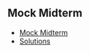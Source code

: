 Mock Midterm
---

* [Mock Midterm](https://docs.google.com/a/ucr.edu/document/d/1IQC1cvuxH_35zdoZ_26I0d_L7tb2AEkNtxLe-6_1z5g/edit?usp=sharing)
* [Solutions](https://docs.google.com/a/ucr.edu/document/d/1L6y4wVKiJ3k40YjUdqkruHkeSCRYhrlsvfW2C5bIITM/edit?usp=sharing)

<!--
Exercise 1
---

Write a program that outputs a menu that asks the user to pick an option between 1 - 6.
If the option is 6 then the program should exit.
Options 1 - 5 will be for the exercises.
If the output is not in the range from 1 - 6 then the program should alert the user that the option is invalid and ask the user to enter another option.

Until you implement the other exercises simply do nothing if the user chooses 2 - 5.
All of the exercises for this week will go in this file.

Example output:

> Lab 05 Menu<br>
> 1. Do nothing<br>
> 2. Exercise 2<br>
> 3. Exercise 3<br>
> 4. Exercise 4<br>
> 5. Exercise 5<br>
> 6. Exit
>
> Enter your choice: <u>**1**</u>
>
> Lab 05 Menu<br>
> 1. Do nothing<br>
> 2. Exercise 2<br>
> 3. Exercise 3<br>
> 4. Exercise 4<br>
> 5. Exercise 5<br>
> 6. Exit
>
> Enter your choice: <u>**7**</u><br>
> Invalid choice, try again.<br>
> Enter your choice: <u>**6**</u>
>
> Goodbye!

Another example:

> Lab 05 Menu<br>
> 1. Do nothing<br>
> 2. Exercise 2<br>
> 3. Exercise 3<br>
> 4. Exercise 4<br>
> 5. Exercise 5<br>
> 6. Exit
>
> Enter your choice: <u>**2**</u>
>
> Executing exercise 2...<br>
> (exercise 2 runs here)
>
> Lab 05 Menu<br>
> 1. Do nothing<br>
> 2. Exercise 2<br>
> 3. Exercise 3<br>
> 4. Exercise 4<br>
> 5. Exercise 5<br>
> 6. Exit
>
> Enter your choice: <u>**6**</u>
>
> Goodbye!


Exercise 2
---

Ask the user to enter a word that is exactly 3 characters long and output all permutations of the characters in the word.
Output 1 permutation of the word per line.

Example output:

> Enter a 3 letter word: <u>**bug**</u><br>
> bbb<br>
> bbu<br>
> bbg<br>
> bub<br>
> buu<br>
> bug<br>
> bgb<br>
> bgu<br>
> bgg<br>
> ubb<br>
> ubu<br>
> ubg<br>
> uub<br>
> uuu<br>
> uug<br>
> ugb<br>
> ugu<br>
> ugg<br>
> gbb<br>
> gbu<br>
> gbg<br>
> gub<br>
> guu<br>
> gug<br>
> ggb<br>
> ggu<br>
> ggg

Note that the order does not have to be exactly the same as above as long as all permutations are there (this order is the easiest, though).

**Bonus**

Allow a string of 4 characters and output all permutations of those characters.


Exercise 3
---

Ask the user for a number and output the multiplication table up to and including that number.

Example output:

> Please enter a number: <u>**4**</u><br>
> 1&nbsp;&nbsp;2&nbsp;&nbsp;3&nbsp;&nbsp;4<br>
> 2&nbsp;&nbsp;4&nbsp;&nbsp;6&nbsp;&nbsp;8<br>
> 3&nbsp;&nbsp;6&nbsp;&nbsp;9&nbsp;&nbsp;12<br>
> 4&nbsp;&nbsp;8&nbsp;&nbsp;12&nbsp;&nbsp;16<br>

**Bonus 1**

Add row and column numbers to your output

Example output for **Bonus 1**:

> Please enter a number: <u>**4**</u><br>
> &nbsp;&nbsp;&nbsp;&nbsp;&nbsp;1&nbsp;&nbsp;2&nbsp;&nbsp;3&nbsp;&nbsp;4<br>
> 1&nbsp;&nbsp;1&nbsp;&nbsp;2&nbsp;&nbsp;3&nbsp;&nbsp;4<br>
> 2&nbsp;&nbsp;2&nbsp;&nbsp;4&nbsp;&nbsp;6&nbsp;&nbsp;8<br>
> 3&nbsp;&nbsp;3&nbsp;&nbsp;6&nbsp;&nbsp;9&nbsp;&nbsp;12<br>
> 4&nbsp;&nbsp;4&nbsp;&nbsp;8&nbsp;&nbsp;12&nbsp;&nbsp;16<br>

**Bonus 2**

Notice in the table above that the table become more skewed as the numbers get larger.
Fix the problem by making the numbers right justified instead of left justified.

Example output for **Bonus 2**:

> Please enter a number: <u>**4**</u><br>
> &nbsp;&nbsp;&nbsp;&nbsp;&nbsp;1&nbsp;&nbsp;2&nbsp;&nbsp;&nbsp;&nbsp;&nbsp;3&nbsp;&nbsp;&nbsp;&nbsp;&nbsp;4<br>
> 1&nbsp;&nbsp;1&nbsp;&nbsp;2&nbsp;&nbsp;&nbsp;&nbsp;&nbsp;3&nbsp;&nbsp;&nbsp;&nbsp;&nbsp;4<br>
> 2&nbsp;&nbsp;2&nbsp;&nbsp;4&nbsp;&nbsp;&nbsp;&nbsp;&nbsp;6&nbsp;&nbsp;&nbsp;&nbsp;&nbsp;8<br>
> 3&nbsp;&nbsp;3&nbsp;&nbsp;6&nbsp;&nbsp;&nbsp;&nbsp;&nbsp;9&nbsp;&nbsp;12<br>
> 4&nbsp;&nbsp;4&nbsp;&nbsp;8&nbsp;&nbsp;12&nbsp;&nbsp;16<br>


Exercise 4
---

Ask the user to enter an integer ``n`` and print out a diamond whose center width is equal to ``(2 * n) - 1``.

Example output:

> Please enter an integer: <u>**3**</u><br>
> &nbsp;&nbsp;&nbsp;&nbsp;\*<br>
> &nbsp;&nbsp;\*\*\*<br>
> \*\*\*\*\*<br>
> &nbsp;&nbsp;\*\*\*<br>
> &nbsp;&nbsp;&nbsp;&nbsp;\*<br>


Exercise 5
---

Ask the user for an integer and output the factorial of that integer. Do not use multiplication.

In case you are unfamiliar with what the factorial function does, here is a brief definition:

>1. The factorial of a number ``n``, denoted ``n!``, is given by ``n! == n * (n-1) * (n-2) * (n-3) * ... * 3 * 2 * 1``<br>
>2. The special case of ``n == 0`` is defined as follows:<br>
>3. ``0! == 1``

Example output:

> Please enter an integer: <u>**5**</u><br>
> 5! = 120

**Bonus**

If the user enters a negative or floating point number alert the user that their input is invalid and re-prompt the user.

Example output 1 for **Bonus**:

> Please enter an integer: <u>**-1**</u><br>
> Error: Invalid Input!<br>
> Please enter an integer: <u>**0**</u><br>
> 1

Example output 2 for **Bonus**:

> Please enter an integer: <u>**1.4**</u><br>
> Error: Invalid Input!<br>
> Please enter an integer: <u>**3.0**</u><br>
> 6

-->
